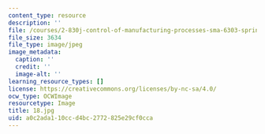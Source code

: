 ```yaml
---
content_type: resource
description: ''
file: /courses/2-830j-control-of-manufacturing-processes-sma-6303-spring-2008/a0c2ada110ccd4bc2772825e29cf0cca_18.jpg
file_size: 3634
file_type: image/jpeg
image_metadata:
  caption: ''
  credit: ''
  image-alt: ''
learning_resource_types: []
license: https://creativecommons.org/licenses/by-nc-sa/4.0/
ocw_type: OCWImage
resourcetype: Image
title: 18.jpg
uid: a0c2ada1-10cc-d4bc-2772-825e29cf0cca
---
```

